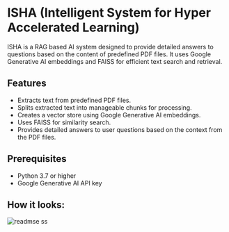# ISHA (Intelligent System for Hyper Accelerated Learning)

ISHA is a RAG based AI system designed to provide detailed answers to questions based on the content of predefined PDF files. It uses Google Generative AI embeddings and FAISS for efficient text search and retrieval.


## Features

- Extracts text from predefined PDF files.
- Splits extracted text into manageable chunks for processing.
- Creates a vector store using Google Generative AI embeddings.
- Uses FAISS for similarity search.
- Provides detailed answers to user questions based on the context from the PDF files.

## Prerequisites

- Python 3.7 or higher
- Google Generative AI API key


## How it looks: 

![readmse ss](https://github.com/user-attachments/assets/ceba868d-c7ba-48c8-91f9-a6f35b2562b7)

